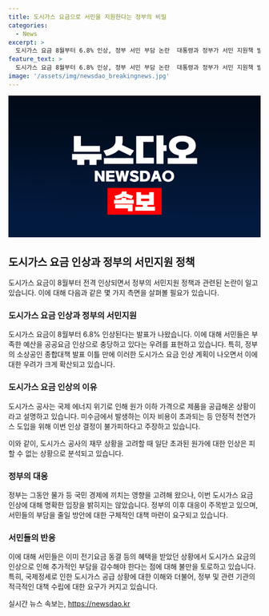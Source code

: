 ```yaml
---
title: 도시가스 요금으로 서민을 지원한다는 정부의 비밀
categories:
  - News
excerpt: >
  도시가스 요금 8월부터 6.8% 인상, 정부 서민 부담 논란  대통령과 정부가 서민 지원책 발표한 가운데, 도시가스 요금 8월부터 6.8% 인상 발표. 공급 원가에 따른 불가피한 조치로 보이지만, 정부의 공공요금 인상으로 서민 부담 확대 우려. 러시아-우크라이나 전쟁으로 인한 국제 에너지 위기로 가격 인상이 필요하다는 가스공사 설명. 서민들의 불만 증폭되며 정부의 대책과 비교되는 상황.
feature_text: >
  도시가스 요금 8월부터 6.8% 인상, 정부 서민 부담 논란  대통령과 정부가 서민 지원책 발표한 가운데, 도시가스 요금 8월부터 6.8% 인상 발표. 공급 원가에 따른 불가피한 조치로 보이지만, 정부의 공공요금 인상으로 서민 부담 확대 우려. 러시아-우크라이나 전쟁으로 인한 국제 에너지 위기로 가격 인상이 필요하다는 가스공사 설명. 서민들의 불만 증폭되며 정부의 대책과 비교되는 상황.
image: '/assets/img/newsdao_breakingnews.jpg'
---
```


<p><img src="/assets/img/newsdao_breakingnews.jpg" alt="cryptoinkorea 속보" /></p>

<h2 data-ke-size="size26">도시가스 요금 인상과 정부의 서민지원 정책</h2>

<p data-ke-size="size16">도시가스 요금이 8월부터 전격 인상되면서 정부의 서민지원 정책과 관련된 논란이 일고 있습니다. 이에 대해 다음과 같은 몇 가지 측면을 살펴볼 필요가 있습니다.</p>

<h3><b>도시가스 요금 인상과 정부의 서민지원</b></h3>

<p data-ke-size="size16">도시가스 요금이 8월부터 6.8% 인상된다는 발표가 나왔습니다. 이에 대해 서민들은 부족한 예산을 공공요금 인상으로 충당하고 있다는 우려를 표현하고 있습니다. 특히, 정부의 소상공인 종합대책 발표 이틀 만에 이러한 도시가스 요금 인상 계획이 나오면서 이에 대한 우려가 크게 확산되고 있습니다.</p>

<h3><b>도시가스 요금 인상의 이유</b></h3>

<p data-ke-size="size16">도시가스 공사는 국제 에너지 위기로 인해 원가 이하 가격으로 제품을 공급해온 상황이라고 설명하고 있습니다. 미수금에서 발생하는 이자 비용이 초과되는 등 안정적 천연가스 도입을 위해 이번 인상 결정이 불가피하다고 주장하고 있습니다.</p>

<p data-ke-size="size16">이와 같이, 도시가스 공사의 재무 상황을 고려할 때 일단 초과된 원가에 대한 인상은 피할 수 없는 상황으로 분석되고 있습니다.</p>

<h3><b>정부의 대응</b></h3>

<p data-ke-size="size16">정부는 그동안 물가 등 국민 경제에 끼치는 영향을 고려해 왔으나, 이번 도시가스 요금 인상에 대해 명확한 입장을 밝히지는 않았습니다. 정부의 이후 대응이 주목받고 있으며, 서민들의 부담을 줄일 방안에 대한 구체적인 대책 마련이 요구되고 있습니다.</p>

<h3><b>서민들의 반응</b></h3>

<p data-ke-size="size16">이에 대해 서민들은 이미 전기요금 동결 등의 혜택을 받았던 상황에서 도시가스 요금의 인상으로 인해 추가적인 부담을 감수해야 한다는 점에 대해 불만을 토로하고 있습니다. 특히, 국제정세로 인한 도시가스 공급 상황에 대한 이해와 더불어, 정부 및 관련 기관의 적극적인 대책 수립에 대한 요구가 커지고 있습니다.</p>
실시간 뉴스 속보는, <a href="https://newsdao.kr" rel="dofollow">https://newsdao.kr</a>


